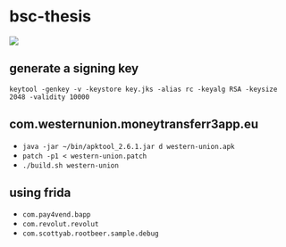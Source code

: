 # bsc-thesis

[![](https://img.shields.io/badge/download%20apks-drive.svg)](https://drive.google.com/drive/folders/1_T9COrPe95sVOy7lEoF2vNb01mbXYRrZ)

## generate a signing key
`keytool -genkey -v -keystore key.jks -alias rc -keyalg RSA -keysize 2048 -validity 10000`

## com.westernunion.moneytransferr3app.eu

+ `java -jar ~/bin/apktool_2.6.1.jar d western-union.apk`
+ `patch -p1 < western-union.patch`
+ `./build.sh western-union`


## using frida 

+ `com.pay4vend.bapp`
+ `com.revolut.revolut` 
+ `com.scottyab.rootbeer.sample.debug` 